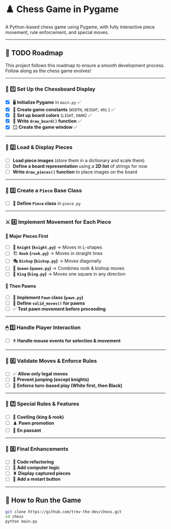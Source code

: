# ♟️ Chess Game in Pygame  
A Python-based chess game using Pygame, with fully interactive piece movement, rule enforcement, and special moves.  

---

## 🚀 TODO Roadmap  

This project follows this roadmap to ensure a smooth development process. Follow along as the chess game evolves!  

---

### 🎨 **1️⃣ Set Up the Chessboard Display**  
- [X] 🖥 **Initialize Pygame** in `main.py`  ✅
- [X] 🎨 **Create game constants** (`WIDTH`, `HEIGHT`, etc.)  ✅
- [X] 🏁 **Set up board colors** (`LIGHT`, `DARK`)  ✅
- [X] 📏 **Write `draw_board()` function**  ✅
- [X] 🪟 **Create the game window**  ✅

---

### 🏇 **2️⃣ Load & Display Pieces**
- [ ]  **Load piece images** (store them in a dictionary and scale them)
- [ ]  **Define a board representation** using a **2D list** of strings for now
- [ ]  **Write `draw_pieces()` function** to place images on the board

---

### 🔧 **3️⃣ Create a `Piece` Base Class**  
- [ ] 📜 **Define `Piece` class** in `piece.py`

---

### ⚔️ **4️⃣ Implement Movement for Each Piece**  

#### 👑 **Major Pieces First**  
- [ ] 🏇 **`Knight` (`knight.py`)** → Moves in L-shapes 
- [ ] 🏗 **`Rook` (`rook.py`)** → Moves in straight lines  
- [ ] 🎭 **`Bishop` (`bishop.py`)** → Moves diagonally  
- [ ] 👸 **`Queen` (`queen.py`)** → Combines rook & bishop moves   
- [ ] 🤴 **`King` (`king.py`)** → Moves one square in any direction  

#### 🏰 **Then Pawns**  
- [ ] 🚶 **Implement `Pawn` class (`pawn.py`)**  
- [ ] 📜 **Define `valid_moves()` for pawns**  
- [ ] ✅ **Test pawn movement before proceeding**  

---

### 🖱 **5️⃣ Handle Player Interaction**  
- [ ] 🖲 **Handle mouse events for selection & movement**

---

### 📜 **6️⃣ Validate Moves & Enforce Rules**  
- [ ] ✅ **Allow only legal moves**  
- [ ] 🚫 **Prevent jumping (except knights)**  
- [ ] 🔄 **Enforce turn-based play (White first, then Black)**  

---

### 🎯 **7️⃣ Special Rules & Features**  
- [ ] 🔄 **Castling (king & rook)**  
- [ ] ♟️ **Pawn promotion**  
- [ ] 🏹 **En passant**  

---

### 🎨 **8️⃣ Final Enhancements**  
- [ ] 🔄 **Code refactoring**   
- [ ] 🔧 **Add computer logic**
- [ ] ♜ **Display captured pieces**  
- [ ] 🔄 **Add a restart button**  

---

## 🔧 How to Run the Game  
```bash
git clone https://github.com/trev-the-dev/chess.git
cd chess
python main.py
```
